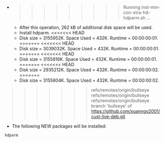 * >>>>>>>>> Running inst-min-con-xtra-hd-hdparm.sh ...
  * After this operation, 262 kB of additional disk space will be used.
  * Install hdparm.
<<<<<<< HEAD
  * Disk size = 3155952K. Space Used = 432K. Runtime = 00:00:00:01.
=======
<<<<<<< HEAD
  * Disk size = 3039032K. Space Used = 432K. Runtime = 00:00:00:01.
=======
<<<<<<< HEAD
  * Disk size = 3155816K. Space Used = 432K. Runtime = 00:00:00:01.
=======
<<<<<<< HEAD
  * Disk size = 2935212K. Space Used = 432K. Runtime = 00:00:00:02.
=======
  * Disk size = 3155804K. Space Used = 432K. Runtime = 00:00:00:02.
>>>>>>> refs/remotes/origin/bullseye
>>>>>>> refs/remotes/origin/bullseye
>>>>>>> refs/remotes/origin/bullseye
>>>>>>> branch 'bullseye' of https://github.com/xuanngo2001/cust-live-deb.git
  * The following NEW packages will be installed:
  ```bash
hdparm
  ```
